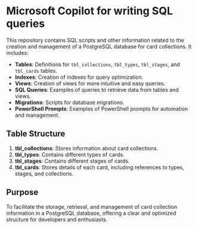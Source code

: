 # Microsoft Copilot for writing SQL queries

This repository contains SQL scripts and other information related to the creation and management of a PostgreSQL database for card collections. It includes:

- **Tables**: Definitions for `tbl_collections`, `tbl_types`, `tbl_stages`, and `tbl_cards` tables.
- **Indexes**: Creation of indexes for query optimization.
- **Views**: Creation of views for more intuitive and easy queries.
- **SQL Queries**: Examples of queries to retrieve data from tables and views.
- **Migrations**: Scripts for database migrations.
- **PowerShell Prompts**: Examples of PowerShell prompts for automation and management.

## Table Structure

1. **tbl_collections**: Stores information about card collections.
2. **tbl_types**: Contains different types of cards.
3. **tbl_stages**: Contains different stages of cards.
4. **tbl_cards**: Stores details of each card, including references to types, stages, and collections.

## Purpose

To facilitate the storage, retrieval, and management of card collection information in a PostgreSQL database, offering a clear and optimized structure for developers and enthusiasts.

